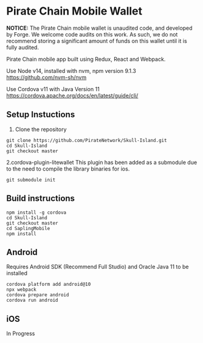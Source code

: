 # Pirate Chain Mobile Wallet

**NOTICE:**
The Pirate Chain mobile wallet is unaudited code, and developed by Forge. We welcome code audits on this work. As such, we do not recommend storing a significant amount of funds on this wallet until it is fully audited.


Pirate Chain mobile app built using Redux, React and Webpack.

Use Node v14, installed with nvm, npm version 9.1.3
https://github.com/nvm-sh/nvm

Use Cordova v11 with Java Version 11
https://cordova.apache.org/docs/en/latest/guide/cli/


## Setup Instuctions
1. Clone the repository
```
git clone https://github.com/PirateNetwork/Skull-Island.git
cd Skull-Island
git checkout master
```

2.cordova-plugin-litewallet
This plugin has been added as a submodule due to the need to compile the library binaries for ios.
```
git submodule init
```

## Build instructions
```
npm install -g cordova
cd Skull-Island
git checkout master
cd SaplingMobile
npm install
```

## Android
Requires Android SDK (Recommend Full Studio) and Oracle Java 11 to be installed
```
cordova platform add android@10
npx webpack
cordova prepare android
cordova run android
```


## iOS

In Progress
